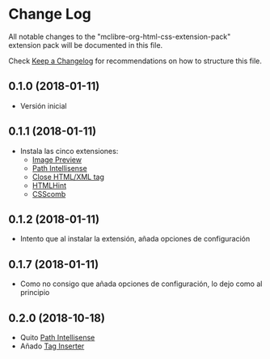 # Change Log
All notable changes to the "mclibre-org-html-css-extension-pack" extension pack will be documented in this file.

Check [Keep a Changelog](http://keepachangelog.com/) for recommendations on how to structure this file.

## 0.1.0 (2018-01-11)
- Versión inicial

## 0.1.1 (2018-01-11)
- Instala las cinco extensiones:
  - [Image Preview](https://marketplace.visualstudio.com/items?itemName=kisstkondoros.vscode-gutter-preview)
  - [Path Intellisense](https://marketplace.visualstudio.com/items?itemName=christian-kohler.path-intellisense)
  - [Close HTML/XML tag](https://marketplace.visualstudio.com/items?itemName=Compulim.compulim-vscode-closetag)
  - [HTMLHint](https://marketplace.visualstudio.com/items?itemName=mkaufman.HTMLHint)
  - [CSScomb](https://marketplace.visualstudio.com/items?itemName=mrmlnc.vscode-csscomb)

## 0.1.2 (2018-01-11)
- Intento que al instalar la extensión, añada opciones de configuración

## 0.1.7 (2018-01-11)
- Como no consigo que añada opciones de configuración, lo dejo como al principio

## 0.2.0 (2018-10-18)
- Quito [Path Intellisense](https://marketplace.visualstudio.com/items?itemName=christian-kohler.path-intellisense)
- Añado [Tag Inserter](https://marketplace.visualstudio.com/items?itemName=l7ssha.tag-inserter)
